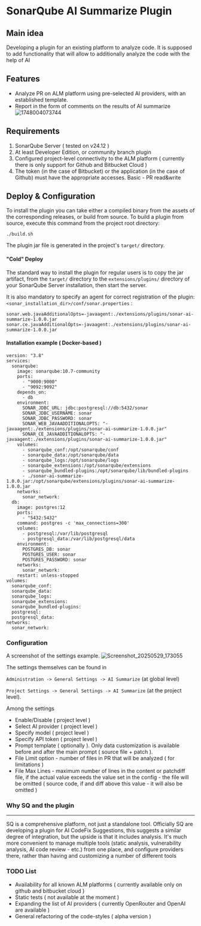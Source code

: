 SonarQube AI Summarize Plugin
==========

Main idea
--------

Developing a plugin for an existing platform to analyze code. 
It is supposed to add functionality that will allow to additionally analyze the code with the help of AI

<h2>Features</h2>

- Analyze PR on ALM platform using pre-selected AI providers, with an established template.
- Report in the form of comments on the results of AI summarize
  ![1748004073744](https://github.com/user-attachments/assets/23f32985-4b8f-4268-8db0-a5691cc2b207)


<h2>Requirements</h2>

1. SonarQube Server ( tested on v24.12 )
2. At least Developer Edition, or community branch plugin
3. Configured project-level connectivity to the ALM platform ( currently there is only support for Github and Bitbucket Cloud )
4. The token (in the case of Bitbucket) or the application (in the case of Github) must have the appropriate accesses. Basic - PR read&write

<h2>Deploy & Configuration </h2>

To install the plugin you can take either a compiled binary from the assets of the corresponding releases, or build from source.
To build a plugin from source, execute this command from the project root directory:

`./build.sh`

The plugin jar file is generated in the project's `target/` directory.

<h4>"Cold" Deploy</h4>

The standard way to install the plugin for regular users is to copy the jar artifact, from the `target/` directory to the `extensions/plugins/` directory of your SonarQube Server installation, then start the server.

It is also mandatory to specify an agent for correct registration of the plugin:
`<sonar_installation_dir>/conf/sonar.properties` :
```
sonar.web.javaAdditionalOpts=-javaagent:./extensions/plugins/sonar-ai-summarize-1.0.0.jar
sonar.ce.javaAdditionalOpts=-javaagent:./extensions/plugins/sonar-ai-summarize-1.0.0.jar
```

<h4>Installation example ( Docker-based )</h4>

````
version: "3.8"
services:
  sonarqube:
    image: sonarqube:10.7-community
    ports:
      - "9000:9000"
      - "9092:9092"
    depends_on:
      - db
    environment:
      SONAR_JDBC_URL: jdbc:postgresql://db:5432/sonar
      SONAR_JDBC_USERNAME: sonar
      SONAR_JDBC_PASSWORD: sonar
      SONAR_WEB_JAVAADDITIONALOPTS: "-javaagent:./extensions/plugins/sonar-ai-summarize-1.0.0.jar"
      SONAR_CE_JAVAADDITIONALOPTS: "-javaagent:./extensions/plugins/sonar-ai-summarize-1.0.0.jar"
    volumes:
      - sonarqube_conf:/opt/sonarqube/conf
      - sonarqube_data:/opt/sonarqube/data
      - sonarqube_logs:/opt/sonarqube/logs
      - sonarqube_extensions:/opt/sonarqube/extensions
      - sonarqube_bundled-plugins:/opt/sonarqube/lib/bundled-plugins
      - ./sonar-ai-summarize-1.0.0.jar:/opt/sonarqube/extensions/plugins/sonar-ai-summarize-1.0.0.jar
    networks:
      sonar_network:
  db:
    image: postgres:12
    ports:
      - "5432:5432"
    command: postgres -c 'max_connections=300'
    volumes:
      - postgresql:/var/lib/postgresql
      - postgresql_data:/var/lib/postgresql/data
    environment:
      POSTGRES_DB: sonar
      POSTGRES_USER: sonar
      POSTGRES_PASSWORD: sonar
    networks:
      sonar_network:
    restart: unless-stopped
volumes:
  sonarqube_conf:
  sonarqube_data:
  sonarqube_logs:
  sonarqube_extensions:
  sonarqube_bundled-plugins:
  postgresql:
  postgresql_data:
networks:
  sonar_network:

````

### Configuration 
A screenshot of the settings example.
![Screenshot_20250529_173055](https://github.com/user-attachments/assets/71945ed0-5835-45d5-bbdb-5f38f2bc2510)

The settings themselves can be found in

`Administration -> General Settings -> AI Summarize` (at global level)

`Project Settings -> General Settings -> AI Summarize` (at the project level).

Among the settings
<ul>
    <li>Enable/Disable ( project level )</li>
    <li>Select AI provider ( project level )</li>
    <li>Specify model ( project level )</li>
    <li>Specify API token ( project level )</li>
    <li>Prompt template ( optionally ). Only data customization is available before and after the main prompt ( source file + patch ).</li>
    <li>File Limit option - number of files in PR that will be analyzed ( for limitations ) </li>
    <li>File Max Lines - maximum number of lines in the content or patchdiff file, if the actual value exceeds the value set in the config - the file will be omitted ( source code, if and diff above this value - it will also be omitted )</li>
    
</ul>


### Why SQ and the plugin

---------

SQ is a comprehensive platform, not just a standalone tool.
Officially SQ are developing a plugin for AI CodeFix Suggestions, this suggests a similar degree of integration, but the upside is that it includes analysis.
It's much more convenient to manage multiple tools (static analysis, vulnerability analysis, AI code review - etc.) from one place, and configure providers there, rather than having and customizing a number of different tools

### TODO List

- Availability for all known ALM platforms ( currently available only on github and bitbucket cloud )
- Static tests ( not available at the moment )
- Expanding the list of AI providers ( currently OpenRouter and OpenAI are available )
- General refactoring of the code-styles ( alpha version )
